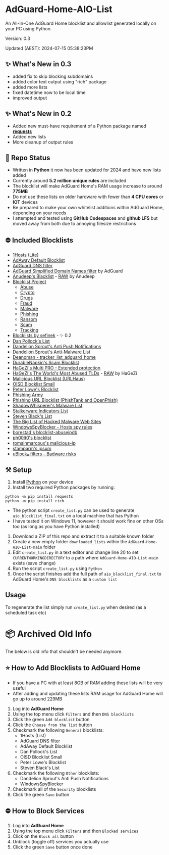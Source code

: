 # AdGuard-Home-AIO-List

An All-In-One AdGuard Home blocklist and allowlist generated locally on your PC using Python.

Version: 0.3

Updated (AEST): 2024-07-15 05:38:23PM

## ✨ What's New in 0.3
 - added fix to skip blocking subdomains
 - added color text output using "rich" package
 - added more lists
 - fixed datetime now to be local time
 - improved output

## ✨ What's New in 0.2
- Added new must-have requirement of a Python package named [__requests__](https://pypi.org/project/requests/)
- Added new lists
- More cleanup of output rules

## 🔬 Repo Status

- Written in **Python** it now has been updated for 2024 and have new lists added
- Currently around **5.2 million unique rules** are included
- The blocklist will make AdGuard Home's RAM usage increase to around **775MB**
- Do not use these lists on older hardware with fewer than **4 CPU cores** or **IOT** devices
- Be prepared to make your own whitelist additions within AdGuard Home, depending on your needs
- I attempted and tested using **GitHub Codespaces** and **github LFS** but moved away from both due to annoying filesize restrictions

## ⛔ Included Blocklists

- [1Hosts (Lite)](https://adguardteam.github.io/HostlistsRegistry/assets/filter_24.txt)
- [AdAway Default Blocklist](https://adguardteam.github.io/HostlistsRegistry/assets/filter_2.txt)
- [AdGuard DNS filter](https://adguardteam.github.io/HostlistsRegistry/assets/filter_1.txt)
- [AdGuard Simplified Domain Names filter](https://adguardteam.github.io/AdGuardSDNSFilter/Filters/filter.txt) by AdGuard
- [Anudeep's Blacklist](https://github.com/anudeepND/blacklist) - [RAW](https://raw.githubusercontent.com/anudeepND/blacklist/master/adservers.txt) by Anudeep
- [Blocklist Project](https://github.com/blocklistproject/Lists)
    - [Abuse](https://blocklistproject.github.io/Lists/adguard/abuse-ags.txt)
    - [Crypto](https://blocklistproject.github.io/Lists/adguard/crypto-ags.txt)
    - [Drugs](https://blocklistproject.github.io/Lists/adguard/drugs-ags.txt)
    - [Fraud](https://blocklistproject.github.io/Lists/adguard/fraud-ags.txt)
    - [Malware](https://blocklistproject.github.io/Lists/adguard/malware-ags.txt)
    - [Phishing](https://blocklistproject.github.io/Lists/adguard/phishing-ags.txt)
    - [Ransom](https://blocklistproject.github.io/Lists/adguard/ransomware-ags.txt)
    - [Scam](https://blocklistproject.github.io/Lists/adguard/scam-ags.txt)
    - [Tracking](https://blocklistproject.github.io/Lists/adguard/tracking-ags.txt)
- [Blocklists by sefinek](https://sefinek.net/blocklist-generator/adguard) - ✨ 0.2
- [Dan Pollock's List](https://adguardteam.github.io/HostlistsRegistry/assets/filter_4.txt)
- [Dandelion Sprout's Anti Push Notifications](https://adguardteam.github.io/HostlistsRegistry/assets/filter_39.txt)
- [Dandelion Sprout's Anti-Malware List](https://adguardteam.github.io/HostlistsRegistry/assets/filter_12.txt)
- [Deanoman - tracker_list_adguard_home](https://raw.githubusercontent.com/hl2guide/AdGuard-Home-AIO-List/main/tracker_list_adguard_home.txt)
- [DurableNapkin's Scam Blocklist](https://adguardteam.github.io/HostlistsRegistry/assets/filter_10.txt)
- [HaGeZi's Multi PRO - Extended protection](https://raw.githubusercontent.com/hagezi/dns-blocklists/main/adblock/pro.txt)
- [HaGeZi's The World's Most Abused TLDs](https://github.com/hagezi/dns-blocklists) - [RAW](https://raw.githubusercontent.com/hagezi/dns-blocklists/main/adblock/spam-tlds.txt) by HaGeZi
- [Malicious URL Blocklist (URLHaus)](https://adguardteam.github.io/HostlistsRegistry/assets/filter_11.txt)
- [OISD Blocklist Small](https://adguardteam.github.io/HostlistsRegistry/assets/filter_5.txt)
- [Peter Lowe's Blocklist](https://adguardteam.github.io/HostlistsRegistry/assets/filter_3.txt)
- [Phishing Army](https://adguardteam.github.io/HostlistsRegistry/assets/filter_18.txt)
- [Phishing URL Blocklist (PhishTank and OpenPhish)](https://adguardteam.github.io/HostlistsRegistry/assets/filter_30.txt)
- [ShadowWhisperer's Malware List](https://adguardteam.github.io/HostlistsRegistry/assets/filter_42.txt)
- [Stalkerware Indicators List](https://adguardteam.github.io/HostlistsRegistry/assets/filter_31.txt)
- [Steven Black's List](https://adguardteam.github.io/HostlistsRegistry/assets/filter_33.txt)
- [The Big List of Hacked Malware Web Sites](https://adguardteam.github.io/HostlistsRegistry/assets/filter_9.txt)
- [WindowsSpyBlocker - Hosts spy rules](https://adguardteam.github.io/HostlistsRegistry/assets/filter_23.txt)
- [borestad's blocklist-abuseipdb](https://raw.githubusercontent.com/borestad/blocklist-abuseipdb/main/abuseipdb-s100-60d.ipv4)
- [ph00lt0's blocklist](https://raw.githubusercontent.com/ph00lt0/blocklists/master/blocklist.txt)
- [romainmarcoux's malicious-ip](https://raw.githubusercontent.com/romainmarcoux/malicious-ip/main/full-40k.txt)
- [stamparm's ipsum](https://raw.githubusercontent.com/stamparm/ipsum/master/levels/3.txt)
- [uBlock₀ filters - Badware risks](https://adguardteam.github.io/HostlistsRegistry/assets/filter_50.txt)

## ⚒️ Setup

1. Install [Python](https://www.python.org) on your device
2. Install two required Python packages by running:

```
python -m pip install requests
python -m pip install rich
```

- The python script `create_list.py` can be used to generate `aio_blocklist_final.txt` on a local machine that has Python
- I have tested it on Windows 11, however it should work fine on other OSs too (as long as you have Python installed)

1. Download a ZIP of this repo and extract it to a suitable known folder
2. Create a new empty folder `downloaded_lists` within the `AdGuard-Home-AIO-List-main` folder
3. Edit `create_list.py` in a text editor and change line 20 to set `CURRENTWORKINGDIRECTORY` to a path where `AdGuard-Home-AIO-List-main` exists (save change)
4. Run the script `create_list.py` using `Python`
5. Once the script finishes add the full path of `aio_blocklist_final.txt` to AdGuard Home's `DNS blocklists` as a `custom list`

## Usage

To regenerate the list simply run `create_list.py` when desired (as a scheduled task etc)

# 📦 Archived Old Info

The below is old info that shouldn't be needed anymore.

## ⭐ How to Add Blocklists to AdGuard Home

- If you have a PC with at least 8GB of RAM adding these lists will be very useful
- After adding and updating these lists RAM usage for AdGuard Home will go up to around 229MB

1. Log into __AdGuard Home__
2. Using the top menu click `Filters` and then `DNS blocklists`
3. Click the green `Add blocklist` button
4. Click the `Choose from the list` button
5. Checkmark the following `General` blocklists:
    - 1Hosts (List)
    - AdGuard DNS filter
    - AdAway Default Blocklist
    - Dan Pollock's List
    - OISD Blocklist Small
    - Peter Lowe's Blocklist
    - Steven Black's List
7. Checkmark the following `Other` blocklists:
    - Dandelion Sprout's Anti Push Notifications
    - WindowsSpyBlocker
9. Checkmark all of the `Security` blocklists
10. Click the green `Save` button

## ⛔ How to Block Services

1. Log into __AdGuard Home__
2. Using the top menu click `Filters` and then `Blocked services`
3. Click on the `Block all` button
4. Unblock (toggle off) services you actually use
5. Click the green `Save` button once done
